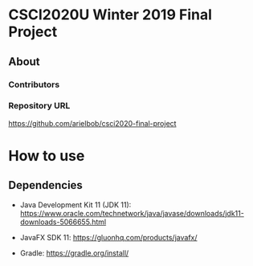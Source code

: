 # CSCI2020U Winter 2019 Final Project

## About

### Contributors

### Repository URL

https://github.com/arielbob/csci2020-final-project

# How to use

## Dependencies

- Java Development Kit 11 (JDK 11): https://www.oracle.com/technetwork/java/javase/downloads/jdk11-downloads-5066655.html

- JavaFX SDK 11: https://gluonhq.com/products/javafx/

- Gradle: https://gradle.org/install/